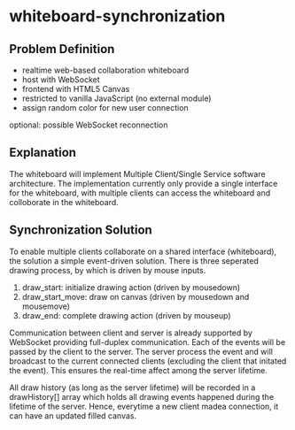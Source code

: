 # whiteboard-synchronization
## Problem Definition
- realtime web-based collaboration whiteboard
- host with WebSocket
- frontend with HTML5 Canvas
- restricted to vanilla JavaScript (no external module)
- assign random color for new user connection

optional: possible WebSocket reconnection

## Explanation
The whiteboard will implement Multiple Client/Single Service software architecture. The implementation currently only provide a single interface for the whiteboard, with multiple clients can access the whiteboard and colloborate in the whiteboard.

## Synchronization Solution
To enable multiple clients collaborate on a shared interface (whiteboard), the solution a simple event-driven solution. There is three seperated drawing process, by which is driven by mouse inputs.
1. draw_start: initialize drawing action (driven by mousedown)
2. draw_start_move: draw on canvas (driven by mousedown and mousemove)
3. draw_end: complete drawing action (driven by mouseup)

Communication between client and server is already supported by WebSocket providing full-duplex communication. Each of the events will be passed by the client to the server. The server process the event and will broadcast to the current connected clients (excluding the client that initated the event). This ensures the real-time affect among the server lifetime. 

All draw history (as long as the server lifetime) will be recorded in a drawHistory[] array which holds all drawing events happened during the lifetime of the server. Hence, everytime a new client madea connection, it can have an updated filled canvas.


